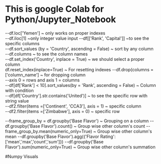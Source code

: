 # This is google Colab for Python/Jupyter_Notebook <br>

--df.loc['Yemen'] ~ only works on proper indexes <br>
--df.iloc[1] ~only integer value input
--df[['Rank', 'Capital']] ~to see the specific columns <br>
--df.sort_values (by = 'Country', ascending = False) ~ sort by any column <br>
--df.columns ~ to see the column names <br>
--df.set_index('Country', inplace = True) ~ we should select a proper column <br>
df.reset_index(inplace=True) ~ For resetting indexes
--df.drop(columns = ['column_name'] ~ for dropping column <br>
--axis 0 = rows and axis 1 = columns<br>
--df[df['Rank'] < 10].sort_values(by = 'Rank', ascending = False) ~ Column with condition <br>
--df[df['Country'].str.contains('United')] ~ to see the specific row with string value <br>
--df2.filter(items =['Continent', 'CCA3'], axis = 1) ~ specific column <br>
--df2.filter(items =['Zimbabwe'], axis = 0) ~ specific row <br>

--frame_group_by = df.groupby('Base Flavor') ~ Grouping on a column
--df.groupby('Base Flavor').count() ~ Group wise other column's count
--frame_group_by.mean(numeric_only=True) ~ Group wise other column's mean
--df.groupby('Base Flavor').agg({'Flavor Rating':['mean','max','count','sum']})
--df.groupby('Base Flavor').sum(numeric_only=True) ~ Group wise other column's summation


#Numpy Visuals
